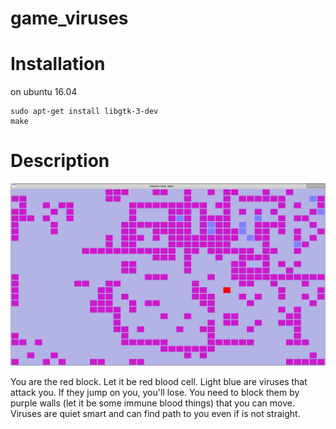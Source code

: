 game_viruses
============

# Installation

on ubuntu 16.04

```
sudo apt-get install libgtk-3-dev
make
```

# Description
![gameplay](/doc/ims/gameplay.png)

You are the red block. Let it be red blood cell. Light blue are viruses that attack you. If they jump on you, you'll lose. You need to block them by purple walls (let it be some immune blood things) that you can move. Viruses are quiet smart and can find path to you even if is not straight.

